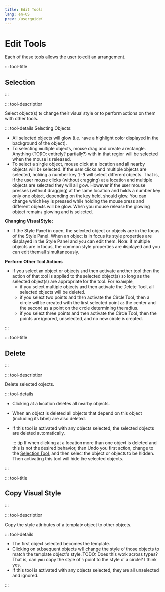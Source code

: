 ```yaml
---
title: Edit Tools
lang: en-US
prev: /userguide/
---
```


# Edit Tools

Each of these tools allows the user to edit an arrangement.

::: tool-title

## Selection

:::

::: tool-description

Select object(s) to change their visual style or to perform actions on them with other tools.

::: tool-details Selecting Objects:

- All selected objects will glow (i.e. have a highlight color displayed in the background of the object).
- To selecting multiple objects, mouse drag and create a rectangle. Anything (TODO: entirely? partially?) with in that region will be selected when the mouse is released.
- To select a single object, mouse click at a location and all nearby objects will be selected. If the user clicks and multiple objects are selected, holding a number key <kbd>1-9</kbd> will select different objects. That is, if the user mouse clicks (without dragging) at a location and multiple objects are selected they will all glow. However if the user mouse presses (without dragging) at the same location and holds a number key only one object, depending on the key held, should glow. You can change which key is pressed while holding the mouse press and different objects will be glow. When you mouse release the glowing object remains glowing and is selected.

**Changing Visual Style:**

- If the Style Panel in open, the selected object or objects are in the focus of the Style Panel. When an object is in focus its style properties are displayed in the Style Panel and you can edit them. Note: if multiple objects are in focus, the common style properties are displayed and you can edit them all simultaneously.

**Perform Other Tool Actions**

- If you select an object or objects and then activate another tool then the action of that tool is applied to the selected object(s) so long as the selected object(s) are appropriate for the tool. For example,
  - if you select multiple objects and then activate the Delete Tool, all selected objects will be deleted.
  - if you select two points and then activate the Circle Tool, then a circle will be created with the first selected point as the center and the second as a point on the circle determining the radius.
  - if you select three points and then activate the Circle Tool, then the points are ignored, unselected, and no new circle is created.

:::

::: tool-title

## Delete

:::

::: tool-description

Delete selected objects.

::: tool-details

- Clicking at a location deletes all nearby objects.
- When an object is deleted all objects that depend on this object (including its label) are also deleted.
- If this tool is activated with any objects selected, the selected objects are deleted automatically.

  ::: tip
  If when clicking at a location more than one object is deleted and this is not the desired behavior, then Undo you first action, change to the [Selection Tool](edit.html#selection), and then select the object or objects to be hidden. Then activating this tool will hide the selected objects.

:::

::: tool-title

## Copy Visual Style

:::

::: tool-description

Copy the style attributes of a template object to other objects.

::: tool-details

- The first object selected becomes the template.
- Clicking on subsequent objects will change the style
  of those objects to match the template object's style. TODO: Does this work across types? That is, can you copy the style of a point to the style of a circle? I think yes.
- If this tool is activated with any objects selected, they are all unselected and ignored.

:::
